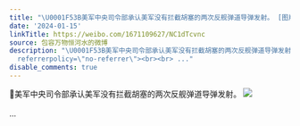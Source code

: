 ```yaml
---
title: "\U0001F53B美军中央司令部承认美军没有拦截胡塞的两次反舰弹道导弹发射。 [图片]"
date: '2024-01-15'
linkTitle: https://weibo.com/1671109627/NC1dTcvnc
source: 包容万物恒河水的微博
description: "\U0001F53B美军中央司令部承认美军没有拦截胡塞的两次反舰弹道导弹发射。 <img style=\"\" src=\"https://tvax3.sinaimg.cn/large/639b1bfbgy1hlusy52at4j20zu1etanr.jpg\"
  referrerpolicy=\"no-referrer\"><br><br> ..."
disable_comments: true
---
```

🔻美军中央司令部承认美军没有拦截胡塞的两次反舰弹道导弹发射。 <img style="" src="https://tvax3.sinaimg.cn/large/639b1bfbgy1hlusy52at4j20zu1etanr.jpg" referrerpolicy="no-referrer"><br><br> ...